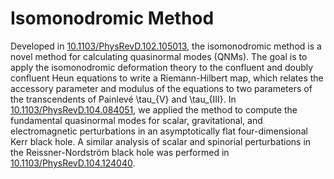 # Isomonodromic Method

Developed in [10.1103/PhysRevD.102.105013](https://doi.org/10.1103/PhysRevD.102.105013), the isomonodromic method is a novel method for calculating quasinormal modes (QNMs). The goal is to apply the isomonodromic deformation theory to the confluent and doubly confluent Heun equations to write a Riemann-Hilbert map, which relates the accessory parameter and modulus of the equations to two parameters of the transcendents of Painlevé \tau_{V} and \tau_{III}. In [10.1103/PhysRevD.104.084051](https://doi.org/10.1103/PhysRevD.104.084051), we applied the method to compute the fundamental quasinormal modes for scalar, gravitational, and electromagnetic perturbations in an asymptotically flat four-dimensional Kerr black hole. A similar analysis of scalar and spinorial perturbations in the Reissner-Nordström black hole was performed in [10.1103/PhysRevD.104.124040](https://doi.org/10.1103/PhysRevD.104.124040).
